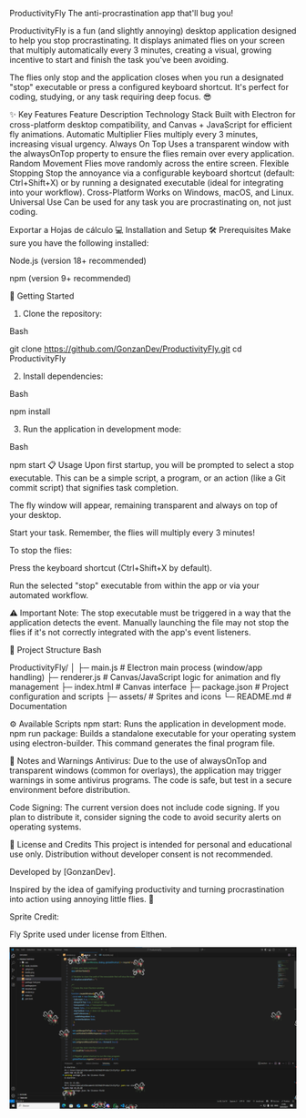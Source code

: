 ProductivityFly
The anti-procrastination app that'll bug you!


ProductivityFly is a fun (and slightly annoying) desktop application designed to help you stop procrastinating. It displays animated flies on your screen that multiply automatically every 3 minutes, creating a visual, growing incentive to start and finish the task you've been avoiding.

The flies only stop and the application closes when you run a designated "stop" executable or press a configured keyboard shortcut. It's perfect for coding, studying, or any task requiring deep focus. 😎

✨ Key Features
Feature Description
Technology Stack Built with Electron for cross-platform desktop compatibility, and Canvas + JavaScript for efficient fly animations.
Automatic Multiplier Flies multiply every 3 minutes, increasing visual urgency.
Always On Top Uses a transparent window with the alwaysOnTop property to ensure the flies remain over every application.
Random Movement Flies move randomly across the entire screen.
Flexible Stopping Stop the annoyance via a configurable keyboard shortcut (default: Ctrl+Shift+X) or by running a designated executable (ideal for integrating into your workflow).
Cross-Platform Works on Windows, macOS, and Linux.
Universal Use Can be used for any task you are procrastinating on, not just coding.

Exportar a Hojas de cálculo
💻 Installation and Setup
🛠️ Prerequisites
Make sure you have the following installed:

Node.js (version 18+ recommended)

npm (version 9+ recommended)

🚀 Getting Started

1. Clone the repository:

Bash

git clone https://github.com/GonzanDev/ProductivityFly.git
cd ProductivityFly

2. Install dependencies:

Bash

npm install

3. Run the application in development mode:

Bash

npm start
📋 Usage
Upon first startup, you will be prompted to select a stop executable. This can be a simple script, a program, or an action (like a Git commit script) that signifies task completion.

The fly window will appear, remaining transparent and always on top of your desktop.

Start your task. Remember, the flies will multiply every 3 minutes!

To stop the flies:

Press the keyboard shortcut (Ctrl+Shift+X by default).

Run the selected "stop" executable from within the app or via your automated workflow.

⚠️ Important Note: The stop executable must be triggered in a way that the application detects the event. Manually launching the file may not stop the flies if it's not correctly integrated with the app's event listeners.

📁 Project Structure
Bash

ProductivityFly/
│
├─ main.js # Electron main process (window/app handling)
├─ renderer.js # Canvas/JavaScript logic for animation and fly management
├─ index.html # Canvas interface
├─ package.json # Project configuration and scripts
├─ assets/ # Sprites and icons
└─ README.md # Documentation

⚙️ Available Scripts
npm start: Runs the application in development mode.
npm run package: Builds a standalone executable for your operating system using electron-builder. This command generates the final program file.

🛑 Notes and Warnings
Antivirus: Due to the use of alwaysOnTop and transparent windows (common for overlays), the application may trigger warnings in some antivirus programs. The code is safe, but test in a secure environment before distribution.

Code Signing: The current version does not include code signing. If you plan to distribute it, consider signing the code to avoid security alerts on operating systems.

📄 License and Credits
This project is intended for personal and educational use only. Distribution without developer consent is not recommended.

Developed by [GonzanDev].

Inspired by the idea of gamifying productivity and turning procrastination into action using annoying little flies. 🐞

Sprite Credit:

Fly Sprite used under license from Elthen.

![alt text](image.png)
